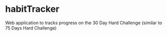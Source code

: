 # habitTracker
Web application to tracks progress on the 30 Day Hard Challenge (similar to 75 Days Hard Challenge)
